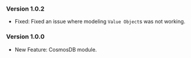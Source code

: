 ﻿### Version 1.0.2

- Fixed: Fixed an issue where modeling `Value Object`s was not working.

### Version 1.0.0

- New Feature: CosmosDB module.
